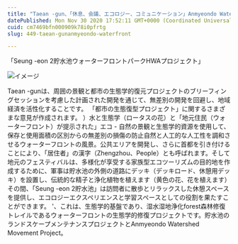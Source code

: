 ```yaml
---
title: "Taean -gun、「休息、会議、エコロジー、コミュニケーション」Anmyeondo Waterfrontテーマパーク！"
datePublished: Mon Nov 30 2020 17:52:11 GMT+0000 (Coordinated Universal Time)
cuid: cm7469bfn000909k78i0pfrtg
slug: 449-taean-gunanmyeondo-waterfront

---
```



「Seung -eon 2貯水池ウォーターフロントパークHWAプロジェクト」

![イメージ](https://cdn.hashnode.com/res/hashnode/image/upload/v1739501462006/4bd488cf-44a7-4f73-84bd-103e2e65db15.jpeg)

Taean -gunは、周囲の景観と都市の生態学的復元プロジェクトのブリーフィングセッションを考慮した計画された開発を通じて、無差別の開発を回避し、地域経済を活性化することです。 「都市の生態復型プロジェクト」に関するさまざまな意見が作成されます。 ）水と生態学（ロータスの花）と「地元住民（ウォーターフロント）が提示された」エコ - 自然の景観と生態学的資源を使用して、保存と使用面積の区別からの無差別の損傷の防止自然と人工的な人工性を調和させるウォーターフロントの風景。公共エリアを開発し、さらに首都を引き付けることにより、「居住者」の漢字（Zhengzhou、People）とも呼ばれます。そして地元のフェスティバルは、多様化が享受する家族型エコツーリズムの目的地を作成するために、軍事は貯水池の外側の道路にデッキ（デッキロード、休憩用デッキ）を設置し、伝統的な精子と浄化植物を植えます（黄色の花、花を植えます）その間、「Seung -eon 2貯水池」は訪問者に散歩とリラックスした休憩スペースを提供し、エコロジーエクスペリエンスと学習スペースとしての役割を果たすことができます。 '、これは、生態学的基盤であり、湿水湿地浄化forest森林修復トレイルであるウォーターフロントの生態学的修復プロジェクトです。貯水池のランドスケープメンテナンスプロジェクトとAnmyeondo Watershed Movement Project。